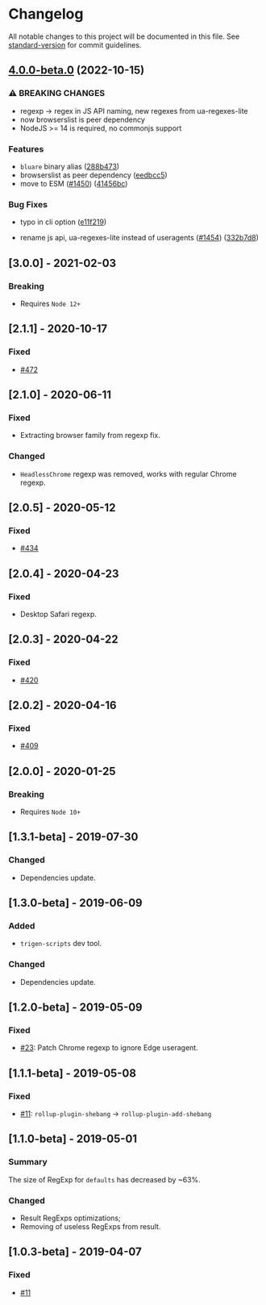 # Changelog

All notable changes to this project will be documented in this file. See [standard-version](https://github.com/conventional-changelog/standard-version) for commit guidelines.

## [4.0.0-beta.0](https://github.com/browserslist/browserslist-useragent-regexp/compare/v3.0.0...v4.0.0-beta.0) (2022-10-15)


### ⚠ BREAKING CHANGES

* regexp -> regex in JS API naming, new regexes from ua-regexes-lite
* now browserslist is peer dependency
* NodeJS >= 14 is required, no commonjs support

### Features

* `bluare` binary alias ([288b473](https://github.com/browserslist/browserslist-useragent-regexp/commit/288b4732490977e7e70038b72d94476d735214da))
* browserslist as peer dependency ([eedbcc5](https://github.com/browserslist/browserslist-useragent-regexp/commit/eedbcc58794cb8cbf491027ffd651abadd27d5ed))
* move to ESM ([#1450](https://github.com/browserslist/browserslist-useragent-regexp/issues/1450)) ([41456bc](https://github.com/browserslist/browserslist-useragent-regexp/commit/41456bc22b789fee57384a00abb64e0690ded08a))


### Bug Fixes

* typo in cli option ([e11f219](https://github.com/browserslist/browserslist-useragent-regexp/commit/e11f2196b5b291f31f81057fa5d468c51f48e1a6))


* rename js api, ua-regexes-lite instead of useragents ([#1454](https://github.com/browserslist/browserslist-useragent-regexp/issues/1454)) ([332b7d8](https://github.com/browserslist/browserslist-useragent-regexp/commit/332b7d87cc83e749109f973671239eddcd026bff))

## [3.0.0] - 2021-02-03
### Breaking
- Requires `Node 12+`

## [2.1.1] - 2020-10-17
### Fixed
- [#472](https://github.com/browserslist/browserslist-useragent-regexp/issues/472)

## [2.1.0] - 2020-06-11
### Fixed
- Extracting browser family from regexp fix.

### Changed
- `HeadlessChrome` regexp was removed, works with regular Chrome regexp.

## [2.0.5] - 2020-05-12
### Fixed
- [#434](https://github.com/browserslist/browserslist-useragent-regexp/issues/434)

## [2.0.4] - 2020-04-23
### Fixed
- Desktop Safari regexp.

## [2.0.3] - 2020-04-22
### Fixed
- [#420](https://github.com/browserslist/browserslist-useragent-regexp/issues/420)

## [2.0.2] - 2020-04-16
### Fixed
- [#409](https://github.com/browserslist/browserslist-useragent-regexp/issues/409)

## [2.0.0] - 2020-01-25
### Breaking
- Requires `Node 10+`

## [1.3.1-beta] - 2019-07-30
### Changed
- Dependencies update.

## [1.3.0-beta] - 2019-06-09
### Added
- `trigen-scripts` dev tool.

### Changed
- Dependencies update.

## [1.2.0-beta] - 2019-05-09
### Fixed
- [#23](https://github.com/browserslist/browserslist-useragent-regexp/issues/23): Patch Chrome regexp to ignore Edge useragent.

## [1.1.1-beta] - 2019-05-08
### Fixed
- [#11](https://github.com/browserslist/browserslist-useragent-regexp/issues/11): `rollup-plugin-shebang` -> `rollup-plugin-add-shebang`

## [1.1.0-beta] - 2019-05-01
### Summary
The size of RegExp for `defaults` has decreased by ~63%.
### Changed
- Result RegExps optimizations;
- Removing of useless RegExps from result.

## [1.0.3-beta] - 2019-04-07
### Fixed
- [#11](https://github.com/browserslist/browserslist-useragent-regexp/issues/11)

